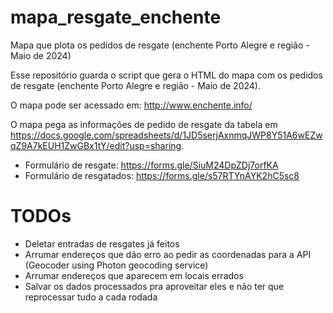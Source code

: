 #  mapa_resgate_enchente
Mapa que plota os pedidos de resgate (enchente Porto Alegre e região - Maio de 2024) 

Esse repositório guarda o script que gera o HTML do mapa com os pedidos de resgate (enchente Porto Alegre e região - Maio de 2024).

O mapa pode ser acessado em: http://www.enchente.info/

O mapa pega as informações de pedido de resgate da tabela em https://docs.google.com/spreadsheets/d/1JD5serjAxnmqJWP8Y51A6wEZwqZ9A7kEUH1ZwGBx1tY/edit?usp=sharing.

- Formulário de resgate: https://forms.gle/SiuM24DpZDj7orfKA
- Formulário de resgatados: https://forms.gle/s57RTYnAYK2hC5sc8

# TODOs
- Deletar entradas de resgates já feitos
- Arrumar endereços que dão erro ao pedir as coordenadas para a API (Geocoder using Photon geocoding service)
- Arrumar endereços que aparecem em locais errados
- Salvar os dados processados pra aproveitar eles e não ter que reprocessar tudo a cada rodada